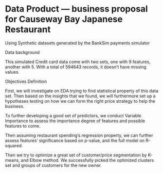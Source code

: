 # Data Product — business proposal for Causeway Bay Japanese Restaurant

Using Synthetic datasets generated by the BankSim payments simulator


Data background

This simulated Credit card data come with two sets, one with 9 features, another with 5. With a total of 594643 records, it doesn’t have missing values. 


Objectives Definition 

First, we will investigate on EDA trying to find statistical property of this data set. Then based on the insights that we found, we will furthermore set up a hypotheses testing on how we can form the right price strategy to help the business. 

To further developing a good set of predictors, we conduct Variable Importance to assess the importance degree of features and possible features to come. 

Then assuming restaurant spending’s regression property, we can further assess features’ significance based on p-value, and the full model on R-squared. 


Then we try to optimize a great set of customer/price segmentation by K-means, and Elbow method. We successfully picked the optimized clusters set and groups of customers for the new owner. 





